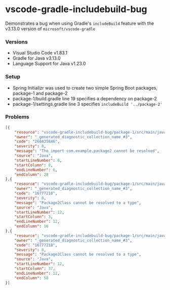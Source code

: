 # vscode-gradle-includebuild-bug

Demonstrates a bug when using Gradle's `includeBuild` feature with the v3.13.0 version of `microsoft/vscode-gradle`

### Versions

* Visual Studio Code v1.83.1
* Gradle for Java v3.13.0
* Language Support for Java v1.23.0

### Setup

* Spring Initializr was used to create two simple Spring Boot packages, package-1 and package-2
* package-1/build.gradle line 19 specifies a dependency on package-2
* package-1/settings.gradle line 3 specifies `includeBuild '../package-2'`

### Problems

```json
[{
	"resource": "vscode-gradle-includebuild-bug/package-1/src/main/java/com/example/package1/Package1Application.java",
	"owner": "_generated_diagnostic_collection_name_#3",
	"code": "268435846",
	"severity": 8,
	"message": "The import com.example.package2 cannot be resolved",
	"source": "Java",
	"startLineNumber": 6,
	"startColumn": 8,
	"endLineNumber": 6,
	"endColumn": 28
},{
	"resource": "vscode-gradle-includebuild-bug/package-1/src/main/java/com/example/package1/Package1Application.java",
	"owner": "_generated_diagnostic_collection_name_#3",
	"code": "16777218",
	"severity": 8,
	"message": "Package2Class cannot be resolved to a type",
	"source": "Java",
	"startLineNumber": 12,
	"startColumn": 3,
	"endLineNumber": 12,
	"endColumn": 16
},{
	"resource": "vscode-gradle-includebuild-bug/package-1/src/main/java/com/example/package1/Package1Application.java",
	"owner": "_generated_diagnostic_collection_name_#3",
	"code": "16777218",
	"severity": 8,
	"message": "Package2Class cannot be resolved to a type",
	"source": "Java",
	"startLineNumber": 12,
	"startColumn": 37,
	"endLineNumber": 12,
	"endColumn": 50
}]
```
